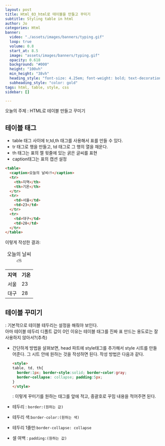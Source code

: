 ```yaml
---
layout: post
title: Html_03_html로 테이블을 만들고 꾸미기
subtitle: Styling table in html
author: Jo
categories: Html
banner:
  video: "./assets/images/banners/typing.gif"
  loop: true
  volume: 0.8
  start_at: 8.5
  image: "assets/images/banners/typing.gif"
  opacity: 0.618
  background: "#000"
  height: "100vh"
  min_height: "38vh"
  heading_style: "font-size: 4.25em; font-weight: bold; text-decoration: underline"
  subheading_style: "color: gold"
tags: html, table, style, css
sidebar: []

---
```


오늘의 주제 : HTML로 테이블 만들고 꾸미기<br>
  
## 테이블 태그
 - table 태그 사이에 tr,td,th 태그를 사용해서 표를 만들 수 있다.
 - tr 태그로 행을 만들고, td 태그로 그 행의 열을 채운다.
 - th 태그는 표의 젤 윗줄에 있는 굵은 글씨를 표현
 - caption태그는 표의 캡션 설정

```html
<table>
  <caption>오늘의 날씨⛅</caption>
  <tr>
    <th>지역</th>
    <th>기온</th>
  </tr>
  <tr>
    <td>서울</td>
    <td>23</td>
  </tr>
  <tr>
    <td>대구</td>
    <td>28</td>
  </tr>
</table>
```
이렇게 작성한 결과:
 <table>
  <caption>오늘의 날씨⛅</caption>
  <tr>
    <th>지역</th>
    <th>기온</th>
  </tr>
  <tr>
    <td>서울</td>
    <td>23</td>
  </tr>
  <tr>
    <td>대구</td>
    <td>28</td>
  </tr>
</table>

## 테이블 꾸미기
: 기본적으로 테이블 테두리는 설정을 해줘야 보인다.<br>
  아마 테이블 테두리 디폴트 값이 0인 이유는 테이블 태그를 진짜 표 만드는 용도로는 잘 사용하지 않아서?(추측)<br>

- 간단하게 방법을 살펴보면, head 파트에 style태그를 추가해서 style 시트를 만들어준다.
  그 시트 안에 원하는 것을 작성하면 된다. 작성 방법은 다음과 같다.
   ```html
   <style>
   table, td, th{
     border:1px; border-style:solid; border-color:gray;
     border-collapse: collapse; padding:5px;
   }
   </style>
   ```
   : 이렇게 꾸미기를 원하는 태그를 앞에 적고, 중괄호로 꾸밈 내용을 적어주면 된다.

- 테두리 : ``border:(원하는 값)``
- 테두리 색:``border-color:(원하는 색)``
- 테두리 1줄만:``border-collapse: collapse``
- 셀 여백 : ``padding:(원하는 값)``
















